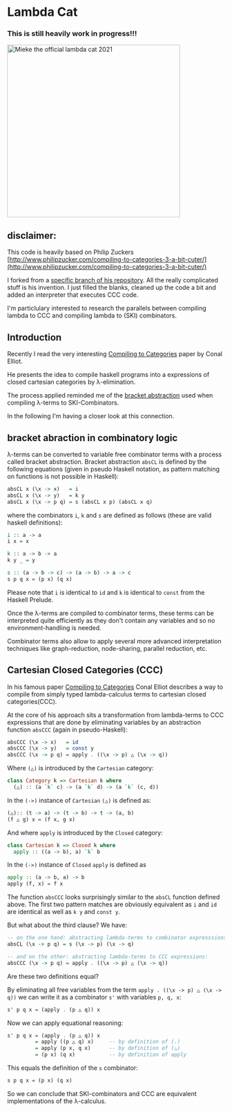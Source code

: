 # Lambda Cat

### This is still heavily work in progress!!!

<img src="./lambda-cat-logo.png" width="400" height="400" alt="Mieke the official lambda cat 2021"/>



## disclaimer: 

This code is heavily based on Philip Zuckers 
[http://www.philipzucker.com/compiling-to-categories-3-a-bit-cuter/](http://www.philipzucker.com/compiling-to-categories-3-a-bit-cuter/)

I forked from a [specific branch of his repository](https://github.com/philzook58/not-bad-ccc/tree/fan2).
All the really complicated stuff is his invention. I just filled the blanks, cleaned up the code a bit and added an interpreter that executes CCC code.

I'm particlulary interested to research the parallels between compiling lambda to CCC and compiling lambda to (SKI) combinators.

## Introduction

Recently I read the very interesting [Compiling to Categories](http://conal.net/papers/compiling-to-categories/compiling-to-categories.pdf) paper by Conal Elliot.

He presents the idea to compile haskell programs into a expressions of closed cartesian categories by λ-elimination.

The process applied reminded me of the [bracket abstraction](https://crypto.stanford.edu/~blynn/lambda/sk.html) used when compiling λ-terms to SKI-Combinators.

In the following I'm having a closer look at this connection.

## bracket abraction in combinatory logic

λ-terms can be converted to variable free combinator terms with a process called bracket abstraction.
Bracket abstraction `absCL` is defined by the following equations (given in pseudo Haskell notation, as pattern matching on functions is not possible in Haskell):


```haskell
absCL x (\x -> x)   = i
absCL x (\x -> y)   = k y
absCL x (\x -> p q) = s (absCL x p) (absCL x q)
```

where the combinators `i`, `k` and `s` are defined as follows (these are valid haskell definitions):

```haskell
i :: a -> a
i x = x

k :: a -> b -> a
k y _ = y

s :: (a -> b -> c) -> (a -> b) -> a -> c
s p q x = (p x) (q x)  
```

Please note that `i` is identical to `id` and `k` is identical to `const` from the Haskell Prelude.

Once the λ-terms are compiled to combinator terms, these terms can be interpreted quite efficiently as they don't contain any variables and so no environment-handling is needed.

Combinator terms also allow to apply several more advanced interpretation techniques like graph-reduction, node-sharing, parallel reduction, etc.

## Cartesian Closed Categories (CCC)

In his famous paper [Compiling to Categories](http://conal.net/papers/compiling-to-categories/compiling-to-categories.pdf) Conal Elliot describes a way to compile from simply typed lambda-calculus terms to cartesian closed categories(CCC).

At the core of his approach sits a transformation from lambda-terms to CCC expressions that are done by eliminating variables by an abstraction function `absCCC` (again in pseudo-Haskell):

```haskell
absCCC (\x -> x)   = id
absCCC (\x -> y)   = const y
absCCC (\x -> p q) = apply . ((\x -> p) △ (\x -> q))
```

Where `(△)` is introduced by the `Cartesian` category:

```haskell
class Category k => Cartesian k where
  (△) :: (a `k` c) -> (a `k` d) -> (a `k` (c, d))
```

In the `(->)` instance of `Cartesian` `(△)` is defined as: 

```haskell
(△):: (t -> a) -> (t -> b) -> t -> (a, b)
(f △ g) x = (f x, g x)
```

And where `apply` is introduced by the `Closed` category:

```haskell
class Cartesian k => Closed k where
  apply :: ((a -> b), a) `k` b
```

In the `(->)` instance of `Closed` `apply` is defined as 

```haskell
apply :: (a -> b, a) -> b
apply (f, x) = f x
```

The function `absCCC` looks surprisingly similar to the `absCL` function defined above. The first two pattern matches are obviously equivalent as `i` and `id` are identical as well as `k y` and `const y`.

But what about the third clause? We have:

```haskell
-- on the one hand: abstracting lambda-terms to combinator expresssions:
absCL (\x -> p q) = s (\x -> p) (\x -> q)

-- and on the other: abstracting lambda-terms to CCC expressions:
absCCC (\x -> p q) = apply . ((\x -> p) △ (\x -> q))
```
Are these two definitions equal? 

By eliminating all free variables from the term `apply . ((\x -> p) △ (\x -> q))` we can write it as a combinator `s'` with variables `p, q, x`:

```haskell
s' p q x = (apply . (p △ q)) x
```

Now we can apply equational reasoning:

```haskell
s' p q x = (apply . (p △ q)) x   
         = apply ((p △ q) x)     -- by definition of (.)
         = apply (p x, q x)      -- by definition of (△)
         = (p x) (q x)           -- by definition of apply        
```

This equals the definition of the `s` combinator:

```haskell
s p q x = (p x) (q x)
```

So we can conclude that SKI-combinators and CCC are equivalent implementations of the λ-calculus.
